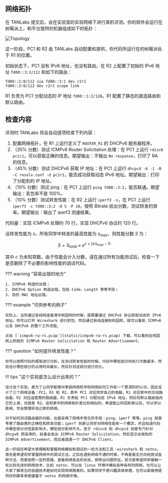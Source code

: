 ## 网络拓扑


在 TANLabs 提交后，会在实验室的实验网络下进行真机评测。你的软件会运行在树莓派上，和平台提供的机器组成如下的拓扑：

![Topology](img/topology_dhcpv6.png)

这一阶段，PC1 和 R2 由 TANLabs 自动配置和提供，你代码所运行在的树莓派处于 R1 的位置。

初始状态下，PC1 没有 IPv6 地址，也没有路由。在 R2 上配置了初始的 IPv6 地址 `fd00::3:2/112` 和如下的路由：

```text
fd00::1:0/112 via fd00::3:1 dev r2r1
fd00::3:0/112 dev r2r1 scope link
```

R1 负责为 PC1 分配动态的 IP 地址 `fd00::1:2/128`。R1 配置了静态的直连路由和默认路由。

## 检查内容

评测时 TANLabs 将会自动逐项检查下列内容：

1. 配置网络拓扑，在 R1 上运行定义了 `ROUTER_R1` 的 DHCPv6 服务器程序。
2. （35% 分数）测试 ICMPv6 Router Solicitation 处理：在 PC1 上运行 `rdisc6 pc1r1`，可以获取正确的信息。期望输出：不输出 `No response`，打印了 RA 的信息。
3. （45% 分数）测试 DHCPv6 获取 IP 地址：在 PC1 上运行 `dhcpcd -6 -1 -B -C resolv.conf -d pc1r1`，能否成功获取动态 IPv6 地址。期望输出：打印了分配到的 IP 地址。
4. （10% 分数）测试 ping：在 PC1 上运行 `ping fd00::3:2`，能否联通。期望输出：丢包率不是 100\%。
5. （10% 分数）测试转发性能：在 R2 上运行 `iperf3 -s`，在 PC1 上运行 `iperf3 -c fd00::3:2 -O 5 -P 10`，按照 Bitrate 给出分数，测试转发的效率。期望输出：输出了 iperf3 测速结果。

代码量：实现 ICMPv6 处理约 70 行，实现 DHCPv6 协议约 120 行。

设转发性能为 $s$，所有同学中转发的最高性能为 $s_{max}$，则性能分数 $S$ 为：

$$
S = S_{total} \times e^{c \times (s/s_{max}-1)}
$$

其中 $c$ 为未知常数。由于性能会计入分数，请在通过所有功能测试后，检查一下是否删除了不必要的影响性能的调试代码。

??? warning "容易出错的地方"

    1. ICMPv6 构造时出错；
    2. DHCPv6 Option 构造出错，包括 Code，Length 等等字段；
    3. 目的 MAC 地址出错。

??? example "可供参考的例子"

    实际上，当你通过有线网连接清华校园网的时候，就需要通过 DHCPv6 协议获取动态的 IPv6 地址。你可以打开 Wireshark 进行抓包，然后通过有线连接到校园网，就可以看到 ICMPv6 以及 DHCPv6 的整个工作流程。

    点击 [`icmpv6-ra-rs.pcap`](static/icmpv6-ra-rs.pcap) 下载，可以看到在校园网上抓取的 ICMPv6 Router Solicitation 和 Router Advertisement。

??? question "如何提升转发性能？"

    你可以按照代码的框架进行分析，在测试转发性能的时候，代码中哪些部分的执行次数最多，然后估计哪些部分的占用时间最长，然后针对这部分进行优化。

!!! tips "这个实验是怎么设计出来的？"

    设计这个实验，是为了让同学能够对家庭网络和学校网络如何工作有一个更深刻的认识。因此设计了三个网络设备：PC1，R1 和 R2，其中 PC1 对应同学自己的电脑，R1 对应家中的无线路由器，R2 对应运营商的路由器。R1 负责给 PC1 分配动态 IPv6 地址，然后将默认路由指向它的上游，也就是 R2。这和家中的网络拓扑是比较相似的，希望能让你回到家以后，可以学以致用，学会管理好自己家的网络。

    对于如何测试路由器的功能，也是采用了网络中常见的手段：ping，iperf 等等。ping 就是考察了路由表的正确性和转发功能；iperf 则是让同学对网络性能有一个概念，并且知道代码中哪些部分对性能影响大，哪些部分影响不大。至于 rdisc6 和 dhcpcd 则是专门针对 dhcpv6 而采用的，前者会发出 ICMPv6 Router Solicitation，然后显示出收到的 ICMPv6 Advertisement，而后者就是一个 DHCPv6 Client。

    这一阶段还希望大家理解和掌握网络模拟和调试的一些方法和工具：wireshark 和 netns。首先是希望同学掌握网络中的调试方法，之后在遇到网络不通的时候，不再是毫无方向地尝试各种方法，而是按照一定的思路，查看网络各处的状态，排除出问题所在。其次是希望同学接触一些比较先进的网络技术，比如 netns，可以在 linux 环境中模拟各种各样的网络，也可以让大家了解常见的容器技术是如何实现网络隔离的。如果同学不感兴趣具体原理，也可以直接用提供好的脚本来搭建基于 netns 的网络环境。